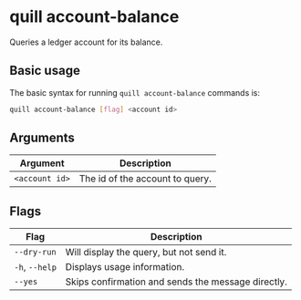 # quill account-balance

Queries a ledger account for its balance.

## Basic usage

The basic syntax for running `quill account-balance` commands is:

``` bash
quill account-balance [flag] <account id>
```

## Arguments

| Argument       | Description                           |
|----------------|---------------------------------|
| `<account id>` | The id of the account to query. |

## Flags

| Flag           | Description                                        |
|----------------|----------------------------------------------------|
| `--dry-run`    | Will display the query, but not send it.           |
| `-h`, `--help` | Displays usage information.                        |
| `--yes`        | Skips confirmation and sends the message directly. |

